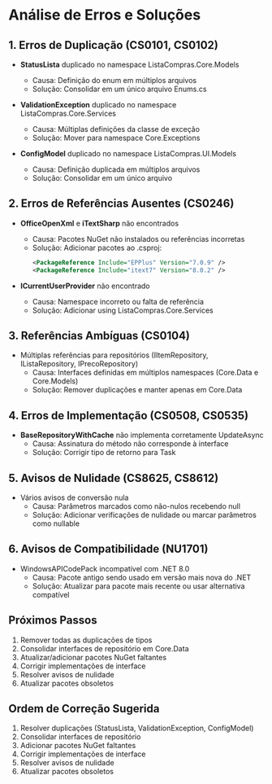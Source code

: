 # Análise de Erros e Soluções

## 1. Erros de Duplicação (CS0101, CS0102)
- **StatusLista** duplicado no namespace ListaCompras.Core.Models
  - Causa: Definição do enum em múltiplos arquivos
  - Solução: Consolidar em um único arquivo Enums.cs

- **ValidationException** duplicado no namespace ListaCompras.Core.Services
  - Causa: Múltiplas definições da classe de exceção
  - Solução: Mover para namespace Core.Exceptions

- **ConfigModel** duplicado no namespace ListaCompras.UI.Models
  - Causa: Definição duplicada em múltiplos arquivos
  - Solução: Consolidar em um único arquivo

## 2. Erros de Referências Ausentes (CS0246)
- **OfficeOpenXml** e **iTextSharp** não encontrados
  - Causa: Pacotes NuGet não instalados ou referências incorretas
  - Solução: Adicionar pacotes ao .csproj:
    ```xml
    <PackageReference Include="EPPlus" Version="7.0.9" />
    <PackageReference Include="itext7" Version="8.0.2" />
    ```

- **ICurrentUserProvider** não encontrado
  - Causa: Namespace incorreto ou falta de referência
  - Solução: Adicionar using ListaCompras.Core.Services

## 3. Referências Ambíguas (CS0104)
- Múltiplas referências para repositórios (IItemRepository, IListaRepository, IPrecoRepository)
  - Causa: Interfaces definidas em múltiplos namespaces (Core.Data e Core.Models)
  - Solução: Remover duplicações e manter apenas em Core.Data

## 4. Erros de Implementação (CS0508, CS0535)
- **BaseRepositoryWithCache** não implementa corretamente UpdateAsync
  - Causa: Assinatura do método não corresponde à interface
  - Solução: Corrigir tipo de retorno para Task<T>

## 5. Avisos de Nulidade (CS8625, CS8612)
- Vários avisos de conversão nula
  - Causa: Parâmetros marcados como não-nulos recebendo null
  - Solução: Adicionar verificações de nulidade ou marcar parâmetros como nullable

## 6. Avisos de Compatibilidade (NU1701)
- WindowsAPICodePack incompatível com .NET 8.0
  - Causa: Pacote antigo sendo usado em versão mais nova do .NET
  - Solução: Atualizar para pacote mais recente ou usar alternativa compatível

## Próximos Passos
1. Remover todas as duplicações de tipos
2. Consolidar interfaces de repositório em Core.Data
3. Atualizar/adicionar pacotes NuGet faltantes
4. Corrigir implementações de interface
5. Resolver avisos de nulidade
6. Atualizar pacotes obsoletos

## Ordem de Correção Sugerida
1. Resolver duplicações (StatusLista, ValidationException, ConfigModel)
2. Consolidar interfaces de repositório
3. Adicionar pacotes NuGet faltantes
4. Corrigir implementações de interface
5. Resolver avisos de nulidade
6. Atualizar pacotes obsoletos